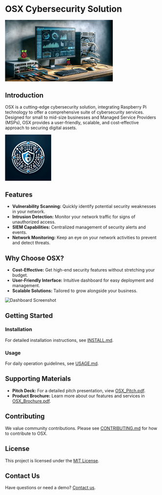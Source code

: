 # OSX Cybersecurity Solution

<img src="Concept/Dash_2.png"  alt="Dashboard" width="70%" height="30%">

## Introduction

OSX is a cutting-edge cybersecurity solution, integrating Raspberry Pi technology to offer a comprehensive suite of cybersecurity services. Designed for small to mid-size businesses and Managed Service Providers (MSPs), OSX provides a user-friendly, scalable, and cost-effective approach to securing digital assets.

<img src="Concept/osx_logo.png"  alt="logo" width="30%" height="30%">

## Features

- **Vulnerability Scanning:** Quickly identify potential security weaknesses in your network.
- **Intrusion Detection:** Monitor your network traffic for signs of unauthorized access.
- **SIEM Capabilities:** Centralized management of security alerts and events.
- **Network Monitoring:** Keep an eye on your network activities to prevent and detect threats.

## Why Choose OSX?

- **Cost-Effective:** Get high-end security features without stretching your budget.
- **User-Friendly Interface:** Intuitive dashboard for easy deployment and management.
- **Scalable Solutions:** Tailored to grow alongside your business.

![Dashboard Screenshot](URL_to_dashboard_screenshot)

## Getting Started

### Installation

For detailed installation instructions, see [INSTALL.md](INSTALL.md).

### Usage

For daily operation guidelines, see [USAGE.md](USAGE.md).

## Supporting Materials

- **Pitch Deck:** For a detailed pitch presentation, view [OSX_Pitch.pdf](URL_to_Pitch_Deck).
- **Product Brochure:** Learn more about our features and services in [OSX_Brochure.pdf](URL_to_Brochure).

## Contributing

We value community contributions. Please see [CONTRIBUTING.md](CONTRIBUTING.md) for how to contribute to OSX.

## License

This project is licensed under the [MIT License](LICENSE).

## Contact Us

Have questions or need a demo? [Contact us](mailto:your.email@example.com).

